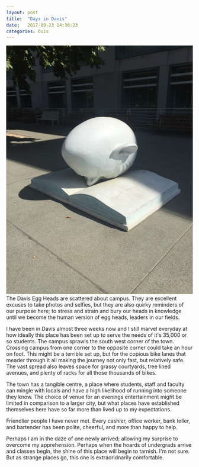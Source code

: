 ```yaml
---
layout: post
title:  "Days in Davis"
date:   2017-09-23 14:36:23
categories: Duis
---
```

<span class="image featured"><img src="/images/IMG_3160.jpg" alt=""></span>
The Davis Egg Heads are scattered about campus. They are excellent excuses to take photos and selfies, but they are also quirky reminders of our purpose here; to stress and strain and bury our heads in knowledge until we become the human version of egg heads, leaders in our fields. 

I have been in Davis almost three weeks now and I still marvel everyday at how ideally this place has been set up to serve the needs of it's 35,000 or so students. The campus sprawls the south west corner of the town. Crossing campus from one corner to the opposite corner could take an hour on foot. This might be a terrible set up, but for the copious bike lanes that meader through it all making the journey not only fast, but relatively safe. The vast spread also leaves space for grassy courtyards, tree lined avenues, and plenty of racks for all those thousands of bikes. 

The town has a tangible centre, a place where students, staff and faculty can mingle with locals and have a high likelihood of running into someone they know. The choice of venue for an evenings entertainment might be limited in comparison to a larger city, but what places have established themselves here have so far more than lived up to my expectations. 

Friendlier people I have never met. Every cashier, office worker, bank teller, and bartender has been polite, cheerful, and more than happy to help. 

Perhaps I am in the daze of one newly arrived; allowing my surprise to overcome my apprehension. Perhaps when the hoards of undergrads arrive and classes begin, the shine of this place will begin to tarnish. I'm not sure. But as strange places go, this one is extraoridnarily comfortable. 
